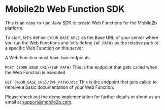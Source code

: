 # Mobile2b Web Function SDK

This is an easy-to-use Java SDK to create Web Functions for the Mobile2b platform.

To start, let's define `{YOUR_BASE_URL}` as the Base URL of your server where you run the Web Functions and let's
define `{WF_PATH}` as the relative path of a specific Web Function on this server.

A Web Function must have two endpoints.

`POST {YOUR_BASE_URL}/{WF_PATH}` This is the endpoint that gets called when the Web Function is executed

`GET {YOUR_BASE_URL}/{WF_PATH}/doc` This is the endpoint that gets called to retreive a basic documentation of your Web
Function.

Please check out the demo implementation for further details or shoot us an email at support@mobile2b.com.